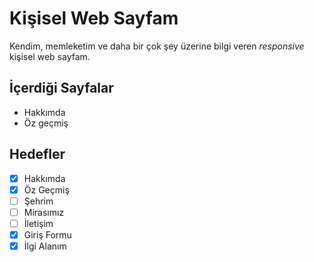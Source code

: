 # Kişisel Web Sayfam

Kendim, memleketim ve daha bir çok şey üzerine bilgi veren _responsive_ kişisel web sayfam.

## İçerdiği Sayfalar

* Hakkımda
* Öz geçmiş

## Hedefler

* [x]  Hakkımda
* [X]  Öz Geçmiş
* [ ]  Şehrim
* [ ]  Mirasımız
* [ ]  İletişim
* [X]  Giriş Formu
* [X]  İlgi Alanım